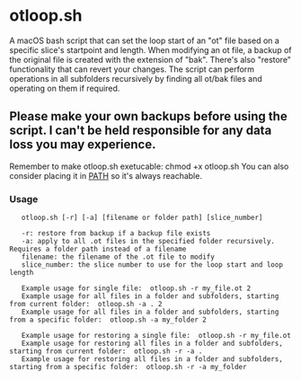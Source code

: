 # otloop.sh
A macOS bash script that can set the loop start of an "ot" file based on a specific slice's startpoint and length. When modifying an ot file, a backup of the original file is created with the extension of "bak". There's also "restore" functionality that can revert your changes. The script can perform operations in all subfolders recursively by finding all ot/bak files and operating on them if required.

## Please make your own backups before using the script. I can't be held responsible for any data loss you may experience.

Remember to make otloop.sh exetucable: chmod +x otloop.sh
You can also consider placing it in [PATH](https://en.wikipedia.org/wiki/PATH_(variable)) so it's always reachable.


### Usage
       otloop.sh [-r] [-a] [filename or folder path] [slice_number]
       
       -r: restore from backup if a backup file exists
       -a: apply to all .ot files in the specified folder recursively. Requires a folder path instead of a filename       
       filename: the filename of the .ot file to modify
       slice_number: the slice number to use for the loop start and loop length
       
       Example usage for single file:  otloop.sh -r my_file.ot 2
       Example usage for all files in a folder and subfolders, starting from current folder:  otloop.sh -a . 2
       Example usage for all files in a folder and subfolders, starting from a specific folder:  otloop.sh -a my_folder 2
       
       Example usage for restoring a single file:  otloop.sh -r my_file.ot
       Example usage for restoring all files in a folder and subfolders, starting from current folder:  otloop.sh -r -a .
       Example usage for restoring all files in a folder and subfolders, starting from a specific folder:  otloop.sh -r -a my_folder


